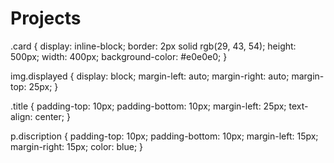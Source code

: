 # Projects
 .card {
     display: inline-block;
     border: 2px solid rgb(29, 43, 54);
     height: 500px;
     width: 400px;
     background-color: #e0e0e0;
 }

 img.displayed {
     display: block;
     margin-left: auto;
     margin-right: auto;
     margin-top: 25px;
 }

 .title {
     padding-top: 10px;
     padding-bottom: 10px;
     margin-left: 25px;
     text-align: center;
 }

 p.discription {
     padding-top: 10px;
     padding-bottom: 10px;
     margin-left: 15px;
     margin-right: 15px;
     color: blue;
 }
